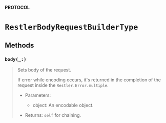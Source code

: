 **PROTOCOL**

# `RestlerBodyRequestBuilderType`

## Methods
### `body(_:)`

> Sets body of the request.
>
> If error while encoding occurs, it's returned in the completion of the request inside the `Restler.Error.multiple`.
>
> - Parameters:
>   - object: An encodable object.
>
> - Returns: `self` for chaining.
